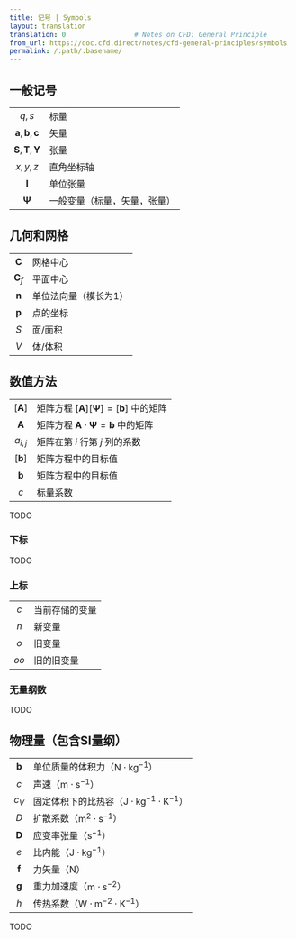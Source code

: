 ```yaml
---
title: 记号 | Symbols
layout: translation
translation: 0                 # Notes on CFD: General Principle
from_url: https://doc.cfd.direct/notes/cfd-general-principles/symbols
permalink: /:path/:basename/
---
```


## 一般记号

|||
|:-:|:--|
|$q, s$|标量|
|$\mathbf a, \mathbf b, \mathbf c$|矢量|
|$\mathbf S, \mathbf T, \mathbf Y$|张量|
|$x, y, z$|直角坐标轴|
|$\mathbf I$|单位张量|
|$\mathbf \Psi$|一般变量（标量，矢量，张量）|

## 几何和网格

|||
|:-:|:--|
|$\mathbf C$|网格中心|
|$\mathbf C_f$|平面中心|
|$\mathbf n$|单位法向量（模长为1）|
|$\mathbf p$|点的坐标|
|$S$|面/面积|
|$V$|体/体积|

## 数值方法

|||
|:-:|:--|
|$[\mathbf A]$|矩阵方程 $[\mathbf A][\mathbf\Psi]=[\mathbf b]$ 中的矩阵|
|$\mathbf A$|矩阵方程 $\mathbf A\cdot\mathbf\Psi=\mathbf b$ 中的矩阵|
|$a_{i,j}$|矩阵在第 $i$ 行第 $j$ 列的系数|
|$[\mathbf b]$|矩阵方程中的目标值|
|$\mathbf b$|矩阵方程中的目标值|
|$c$|标量系数|

TODO

### 下标

TODO

### 上标

|||
|:-:|:--|
|$c$|当前存储的变量|
|$n$|新变量|
|$o$|旧变量|
|$oo$|旧的旧变量|

### 无量纲数

TODO

## 物理量（包含SI量纲）

|||
|:-:|:--|
|$\mathbf b$|单位质量的体积力（$\text{N}\cdot\text{kg}^{-1}$）|
|$c$|声速（$\text{m}\cdot\text{s}^{-1}$）|
|$c_V$|固定体积下的比热容（$\text{J}\cdot\text{kg}^{-1}\cdot\text{K}^{-1}$）|
|$D$|扩散系数（$\text{m}^2\cdot\text{s}^{-1}$）|
|$\mathbf D$|应变率张量（$\text{s}^{-1}$）|
|$e$|比内能（$\text{J}\cdot\text{kg}^{-1}$）|
|$\mathbf f$|力矢量（$\text{N}$）|
|$\mathbf g$|重力加速度（$\text{m}\cdot\text{s}^{-2}$）|
|$h$|传热系数（$\text{W}\cdot\text{m}^{-2}\cdot\text{K}^{-1}$）|

TODO
